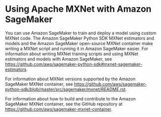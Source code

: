 # Using Apache MXNet with Amazon SageMaker<a name="mxnet"></a>

You can use Amazon SageMaker to train and deploy a model using custom MXNet code\. The Amazon SageMaker Python SDK MXNet estimators and models and the Amazon SageMaker open\-source MXNet container make writing a MXNet script and running it in Amazon SageMaker easier\. For information about writing MXNet training scripts and using MXNet estimators and models with Amazon SageMaker, see [https://github\.com/aws/sagemaker\-python\-sdk\#mxnet\-sagemaker\-estimators](https://github.com/aws/sagemaker-python-sdk#mxnet-sagemaker-estimators)\.

For information about MXNet versions supported by the Amazon SageMaker MXNet container, see [https://github\.com/aws/sagemaker\-python\-sdk/blob/master/src/sagemaker/mxnet/README\.rst](https://github.com/aws/sagemaker-python-sdk/blob/master/src/sagemaker/mxnet/README.rst)\.

For information about how to build and contribute to the Amazon SageMaker MXNet container, see the GitHub repository at [https://github\.com/aws/sagemaker\-mxnet\-container](https://github.com/aws/sagemaker-mxnet-container)\.